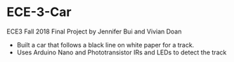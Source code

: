 # ECE-3-Car

ECE3 Fall 2018 Final Project
by Jennifer Bui and Vivian Doan
- Built a car that follows a black line on white paper for a track. 
- Uses Arduino Nano and Phototransistor IRs and LEDs to detect the track
